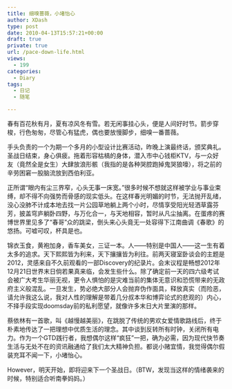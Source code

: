 ```yaml
---
title: 细嗅蔷薇，小堵怡心
author: XDash
type: post
date: 2010-04-13T15:57:21+00:00
draft: true
private: true
url: /pace-down-life.html
views:
  - 199
categories:
  - Diary
tags:
  - 日记
  - 随笔

---
```

春有百花秋有月，夏有凉风冬有雪。若无闲事挂心头，便是人间好时节。箭步穿梭，行色匆匆，尽管心有猛虎，偶也要放慢脚步，细嗅一番蔷薇。

手头负责的一个为期一个多月的小型设计比赛活动，昨晚上演最终话，颁奖典礼。圣战日结束，身心俱疲。拖着形容枯槁的身体，潜入市中心钱柜KTV，与一众好友（竟然全是女生）大肆放浪形骸（我指的是各种哭腔跑掉鬼哭狼嚎），将之前的辛劳困窘一股脑流放到西伯利亚。

正所谓“眼内有尘三界窄，心头无事一床宽。”很多时候不想就这样被学业与事业束缚，却不得不向强势而骨感的现实低头。在这样春光明媚的时节，无法抛开乱绪，没心没肺不计成本地去找一片公园草地躺上两个小时，尽情享受阳光轻洒草露芬芳，披盖穹庐躺卧四野，与万化合一，与天地相容，暂时从凡尘抽离。在蛋疼的赛博世界里见多了“春哥”众的跳梁，倒头来心头竟无一处容得下江南曲调《春歌》的悠扬。可嘘可叹，杯具是也。

锦衣玉食，黄袍加身，香车美女，三证一本。人——特别是中国人——这一生有着太多的追求。天下熙熙皆为利来，天下攘攘皆为利往。前两天寝室卧谈会的主题是2012，灵感来自不久前观看的一部Discovery的纪录片。会末议程是畅想2012年12月21日世界末日倘若果真来临，会发生些什么。除了确定前一天的四六级考试会被广大考生华丽无视，更令人惧怕的是灾难当前的集体无意识和恐慌带来的无政府主义般混乱。一旦发生，势必绝大部分人会抛弃伪作面具，释放真实（而险恶，请允许我这么说，我对人性的理解是带着几分叔本华和博弈论式的悲观的）内心，不择手段实现doomsday前的私利愿望，就像许多末日大片里演的那样。

<!--more-->

蔡依林有一首歌，叫《越慢越美丽》，在跳脱了传统的男欢女爱情歌路线后，终于朴素地传达了一把理想中优质生活的理念。其中谈到反转所有时钟，关闭所有电力。作为一个GTD践行者，我想偶尔这样“疯狂”一把，确为必需，因为现代快节奏生活与无处不在的资讯融通给了我们太大精神负担。都说小赌宜情，我觉得偶尔假装充耳不闻一下，小堵怡心。

However，明天开始，即将迎来下一个圣战日。（BTW，发现当这样的情绪袭来的时候，特别适合听南拳妈妈。）
